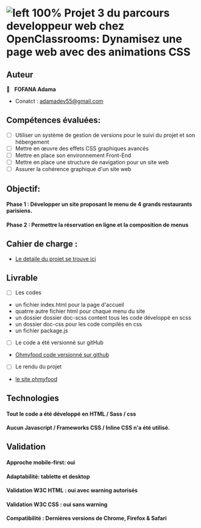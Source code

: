 # ![left 100%](https://github.com/thierry-laval/archives/blob/master/images/Logo_OpenClassrooms.png?raw=true)  Projet 3 du parcours developpeur web chez OpenClassrooms: Dynamisez une page web avec des animations CSS

## Auteur

👤 &nbsp; **FOFANA Adama**

* Conatct : adamadev55@gmail.com

## Compétences évaluées:
- [ ] Utiliser un système de gestion de versions pour le suivi du projet et son hébergement
- [ ] Mettre en œuvre des effets CSS graphiques avancés
- [ ] Mettre en place son environnement Front-End
- [ ] Mettre en place une structure de navigation pour un site web
- [ ] Assurer la cohérence graphique d'un site web
## Objectif:
#### Phase 1 : Développer un site proposant le menu de 4 grands restaurants parisiens.
#### Phase 2 : Permettre la réservation en ligne et la composition de menus
## Cahier de charge :
* [Le detaile du projet se trouve ici](https://s3.eu-west-1.amazonaws.com/course.oc-static.com/projects/Front-End+V2/P3+CSS+animations/DW+P3+-+Brief+creatif+-+Ohmyfood!.pdf)
## Livrable
- [ ] Les codes
* un fichier index.html pour la page d'accueil
* quatrre autre fichier html pour chaque menu du site
* un dossier dossier doc-scss content tous les code développé en scss
* un dossier doc-css pour les code compilés en css
* un fichier package.js
- [ ] Le code a été versionné sur gitHub 
* [Ohmyfood code versionné sur github](https://github.com/Adama55/projet-ohmyfood)
- [ ] Le rendu du projet
* [le site ohmyfood](https://adama55.github.io/projet-ohmyfood/)
## Technologies
  #### Tout le code a été développé en HTML / Sass / css
 #### Aucun Javascript / Frameworks CSS / Inline CSS n'a été utilisé.
## Validation 
#### Approche mobile-first: oui
#### Adaptabilité: tablette et desktop
#### Validation W3C HTML : oui avec warning autorisés
#### Validation W3C CSS : oui sans warning
#### Compatibilité : Dernières versions de Chrome, Firefox & Safari
